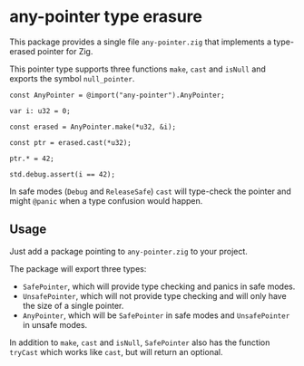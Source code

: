 # any-pointer type erasure

This package provides a single file `any-pointer.zig` that implements a type-erased pointer for Zig.

This pointer type supports three functions `make`, `cast` and `isNull` and exports the symbol `null_pointer`.

```zig
const AnyPointer = @import("any-pointer").AnyPointer;

var i: u32 = 0;

const erased = AnyPointer.make(*u32, &i);

const ptr = erased.cast(*u32);

ptr.* = 42;

std.debug.assert(i == 42);
```

In safe modes (`Debug` and `ReleaseSafe`) `cast` will type-check the pointer and might `@panic` when a type confusion would happen.

## Usage

Just add a package pointing to `any-pointer.zig` to your project.

The package will export three types:

- `SafePointer`, which will provide type checking and panics in safe modes.
- `UnsafePointer`, which will not provide type checking and will only have the size of a single pointer.
- `AnyPointer`, which will be `SafePointer` in safe modes and `UnsafePointer` in unsafe modes.

In addition to `make`, `cast` and `isNull`, `SafePointer` also has the function `tryCast` which works like `cast`, but will return an optional.
